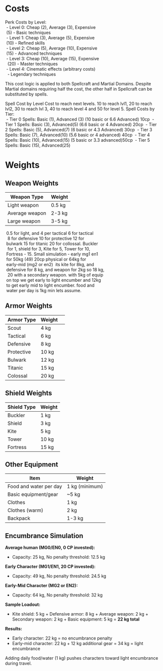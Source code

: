 # Costs
Perk Costs by Level:  
 - Level 0: Cheap (2), Average (3), Expensive  
 (5) - Basic techniques  
 - Level 1: Cheap (3), Average (5), Expensive  
 (10) - Refined skills  
 - Level 2: Cheap (5), Average (10), Expensive  
 (15) - Advanced techniques  
 - Level 3: Cheap (10), Average (15), Expensive  
  (20) - Master techniques  
 - Level 4: Cinematic effects (arbitrary costs)  
  - Legendary techniques

This cost logic is applied to both Spellcraft and Martial Domains. Despite Martial domains requiring half the cost, the other half in Spellcraft can be substituted by spells.

Spell Cost by Level
Cost to reach next levels. 10 to reach lvl1, 20 to reach lvl2, 30 to reach lvl 3, 40 to reach level 4 and 50 for level 5. 
Spell Costs by Tier:  
 - Tier 0 Spells: Basic (1), Advanced (3)  (10 basic or 6.6 Advanced) 10cp
 - Tier 1 Spells: Basic (3), Advanced(5)   (6.6 basic or 4 Advanced) 20cp
 - Tier 2 Spells: Basic (5), Advanced(7) (6 basic or 4.3 Advanced) 30cp
 - Tier 3 Spells: Basic (7), Advanced(10)   (5.6 basic or 4 advanced) 40cp
 - Tier 4 Spells: Basic (10), Advanced(15) (5 basic or 3.3 advanced)50cp
 - Tier 5 Spells: Basic (15), Advanced(25) 

# Weights
## Weapon Weights
| Weapon Type | Weight |
|---|---|
| Light weapon | 0.5 kg |
| Average weapon | 2-3 kg |
| Large weapon | 3-5 kg |    
 0.5 for light, and 4 per tactical 6 for tactical  
  8 for defensive 10 for protective 12 for    
 bulwark 15 for titanic 20 for collossal. Buckler  
  for 1, shield for 3, Kite for 5, Tower for 10,    
 Fortress - 15. Small simulation - early mg1 en1    
 for 50kg (49) 20cp physical or 64kg for    
 early-mid (mg2 or en2)  its kite for 8kg, and    
 defensive for 8 kg, and weapon for 2kg so 18 kg,  
  20 with a secondary weapon. with 5kg of equip    
 on top we get early to light encumber and 12kg    
 to get early mid to light encumber. food and    
 water per day is 1kg min lets assume.

## Armor Weights
| Armor Type | Weight |     |
| ---------- | ------ | --- |
| Scout      | 4 kg   |     |
| Tactical   | 6 kg   |     |
| Defensive  | 8 kg   |     |
| Protective | 10 kg  |     |
| Bulwark    | 12 kg  |     |
| Titanic    | 15 kg  |     |
| Colossal   | 20 kg  |     |

## Shield Weights
| Shield Type | Weight |
|---|---|
| Buckler | 1 kg |
| Shield | 3 kg |
| Kite | 5 kg |
| Tower | 10 kg |
| Fortress | 15 kg |

## Other Equipment  
| Item                   | Weight         |
| ---------------------- | -------------- |
| Food and water per day | 1 kg (minimum) |
| Basic equipment/gear   | ~5 kg          |
| Clothes                | 1 kg           |
| Clothes (warm)         | 2 kg           |
| Backpack               | 1-3 kg         |

## Encumbrance Simulation
**Average human (MG0/EN0, 0 CP invested):**
- Capacity: 25 kg, No penalty threshold: 12.5 kg


**Early Character (MG1/EN1, 20 CP invested):**
- Capacity: 49 kg, No penalty threshold: 24.5 kg

**Early-Mid Character (MG2 or EN2):**  
- Capacity: 64 kg, No penalty threshold: 32 kg

**Sample Loadout:**
- Kite shield: 5 kg + Defensive armor: 8 kg + Average weapon: 2 kg + Secondary weapon: 2 kg + Basic equipment: 5 kg = **22 kg total**

**Results:**
- Early character: 22 kg = no encumbrance penalty
- Early-mid character: 22 kg + 12 kg additional gear = 34 kg = light encumbrance

Adding daily food/water (1 kg) pushes characters toward light encumbrance during travel.